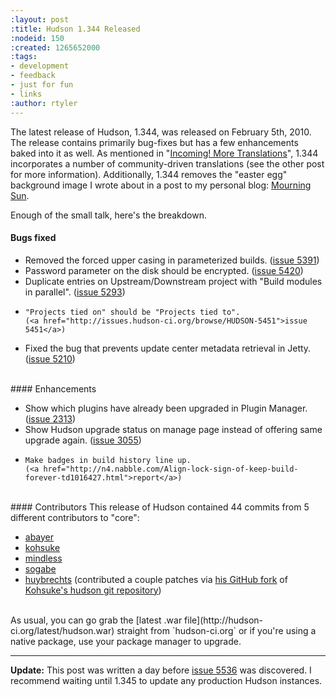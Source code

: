 ```yaml
---
:layout: post
:title: Hudson 1.344 Released
:nodeid: 150
:created: 1265652000
:tags:
- development
- feedback
- just for fun
- links
:author: rtyler
---
```

The latest release of Hudson, 1.344, was released on February 5th, 2010. The release contains primarily bug-fixes but has a few enhancements baked into it as well. As mentioned in "[Incoming! More Translations](http://blog.hudson-ci.org/content/incoming-more-translations)", 1.344 incorporates a number of community-driven translations (see the other post for more information). Additionally, 1.344 removes the "easter egg" background image I wrote about in a post to my personal blog: [Mourning Sun](http://unethicalblogger.com/posts/2010/01/mourning_sun).

Enough of the small talk, here's the breakdown.


#### Bugs fixed
<ul class=image>
  <li class=bug>
    Removed the forced upper casing in parameterized builds.
    (<a href="http://issues.hudson-ci.org/browse/HUDSON-5391">issue 5391</a>)
  <li class=bug>
    Password parameter on the disk should be encrypted.
    (<a href="http://issues.hudson-ci.org/browse/HUDSON-5420">issue 5420</a>)
  <li class=bug>
    Duplicate entries on Upstream/Downstream project with "Build modules in parallel".
    (<a href="http://issues.hudson-ci.org/browse/HUDSON-5293">issue 5293</a>)
  <li class=bug>

    "Projects tied on" should be "Projects tied to".
    (<a href="http://issues.hudson-ci.org/browse/HUDSON-5451">issue 5451</a>)
  <li class=bug>
    Fixed the bug that prevents update center metadata retrieval in Jetty.
    (<a href="http://issues.hudson-ci.org/browse/HUDSON-5210">issue 5210</a>)
</ul>

<br clear="all"/>
#### Enhancements
<ul>
  <li class=rfe>
    Show which plugins have already been upgraded in Plugin Manager.
    (<a href="http://issues.hudson-ci.org/browse/HUDSON-2313">issue 2313</a>)
  <li class=rfe>
    Show Hudson upgrade status on manage page instead of offering same upgrade again.
    (<a href="http://issues.hudson-ci.org/browse/HUDSON-3055">issue 3055</a>)
  <li class=rfe>

    Make badges in build history line up.
    (<a href="http://n4.nabble.com/Align-lock-sign-of-keep-build-forever-td1016427.html">report</a>)
</ul>


<br clear="all"/>
#### Contributors 
This release of Hudson contained 44 commits from 5 different contributors to "core":

* <a id="aptureLink_AkeTULcLLb" href="http://twitter.com/abayer">abayer</a>
* <a id="aptureLink_YaPunVjeFQ" href="http://twitter.com/kohsukekawa">kohsuke</a>
* <a id="aptureLink_XwoYyUAc5v" href="http://blogs.sun.com/mindless">mindless</a>
* <a id="aptureLink_IPwBJtA60V" href="http://twitter.com/ssogabe">sogabe</a>
* <a id="aptureLink_ihPia31Muh" href="http://www.linkedin.com/in/thuybrechts">huybrechts</a> (contributed a couple patches via [his GitHub fork](http://github.com/huybrechts/hudson) of [Kohsuke's hudson git repository](http://github.com/kohsuke/hudson))


<br clear="all"/>
As usual, you can go grab the [latest .war file](http://hudson-ci.org/latest/hudson.war) straight from `hudson-ci.org` or if you're using a native package, use your package manager to upgrade.

----
**Update:** This post was written a day before [issue 5536](http://issues.hudson-ci.org/browse/HUDSON-5536) was discovered. I recommend waiting until 1.345 to update any production Hudson instances.
<!--break-->
